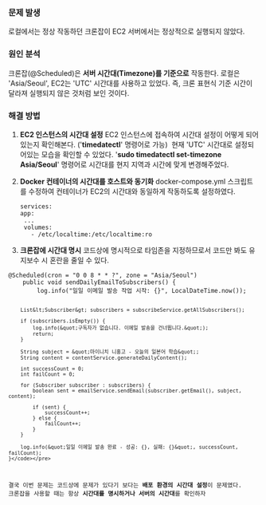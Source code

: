 <h3 id="문제-발생">문제 발생</h3>
<p>로컬에서는 정상 작동하던 크론잡이 EC2 서버에서는 정상적으로 실행되지 않았다.</p>
<h3 id="원인-분석">원인 분석</h3>
<p>크론잡(@Scheduled)은 <strong>서버 시간대(Timezone)를 기준으로</strong> 작동한다.
로컬은 'Asia/Seoul', EC2는 'UTC' 시간대를 사용하고 있었다. 즉, 크론 표현식 기준 시간이 달라져 실행되지 않은 것처럼 보인 것이다.</p>
<h3 id="해결-방법">해결 방법</h3>
<ol>
<li><p><strong>EC2 인스턴스의 시간대 설정</strong>
EC2 인스턴스에 접속하여 시간대 설정이 어떻게 되어있는지 확인해본다. ('<strong>timedatectl</strong>' 명령어로 가능)
<img alt="" src="https://velog.velcdn.com/images/jelog_131/post/50cf6a9f-705c-4d54-885c-7900e5fb6862/image.png" />
현재 'UTC' 시간대로 설정되어있는 모습을 확인할 수 있었다.
'<strong>sudo timedatectl set-timezone Asia/Seoul</strong>' 명령어로 시간대를 현지 지역과 시간에 맞게 변경해주었다.
<img alt="" src="https://velog.velcdn.com/images/jelog_131/post/a7c2fd4e-074d-4471-be00-312d02e69e32/image.png" /></p>
</li>
<li><p><strong>Docker 컨테이너의 시간대를 호스트와 동기화</strong>
docker-compose.yml 스크립트를 수정하여 컨테이너가 EC2의 시간대와 동일하게 작동하도록 설정하였다.</p>
<pre><code class="language-yaml">services:
app:
 ...
 volumes:
   - /etc/localtime:/etc/localtime:ro</code></pre>
</li>
<li><p><strong>크론잡에 시간대 명시</strong>
코드상에 명시적으로 타임존을 지정하므로서 코드만 봐도 유지보수 시 혼란을 줄일 수 있다.</p>
</li>
</ol>
<pre><code class="language-java">@Scheduled(cron = &quot;0 0 8 * * ?&quot;, zone = &quot;Asia/Seoul&quot;)
    public void sendDailyEmailToSubscribers() {
        log.info(&quot;일일 이메일 발송 작업 시작: {}&quot;, LocalDateTime.now());

        List&lt;Subscriber&gt; subscribers = subscribeService.getAllSubscribers();

        if (subscribers.isEmpty()) {
            log.info(&quot;구독자가 없습니다. 이메일 발송을 건너뜁니다.&quot;);
            return;
        }

        String subject = &quot;마이니치 니홍고 - 오늘의 일본어 학습&quot;;
        String content = contentService.generateDailyContent();

        int successCount = 0;
        int failCount = 0;

        for (Subscriber subscriber : subscribers) {
            boolean sent = emailService.sendEmail(subscriber.getEmail(), subject, content);

            if (sent) {
                successCount++;
            } else {
                failCount++;
            }
        }

        log.info(&quot;일일 이메일 발송 완료 - 성공: {}, 실패: {}&quot;, successCount, failCount);
    }</code></pre>
<p>결국 이번 문제는 코드상에 문제가 있다기 보다는 <strong>배포 환경의 시간대 설정</strong>이 문제였다.
크론잡을 사용할 때는 항상 <strong>시간대를 명시하거나 서버의 시간대</strong>를 확인하자</p>